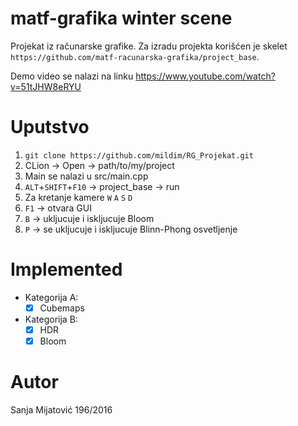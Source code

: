 # matf-grafika winter scene
Projekat iz računarske grafike. Za izradu projekta korišćen je skelet `https://github.com/matf-racunarska-grafika/project_base`.

Demo video se nalazi na linku https://www.youtube.com/watch?v=51tJHW8eRYU

# Uputstvo
1. `git clone https://github.com/mildim/RG_Projekat.git`
2. CLion -> Open -> path/to/my/project
3. Main se nalazi u src/main.cpp
4. `ALT`+`SHIFT`+`F10` -> project_base -> run
5. Za kretanje kamere `W` `A` `S` `D`
6. `F1` -> otvara  GUI
7. `B` -> ukljucuje i iskljucuje Bloom
8. `P` -> se ukljucuje i iskljucuje Blinn-Phong osvetljenje 

# Implemented

- Kategorija A:
  - [x] Cubemaps
- Kategorija B:
  - [x] HDR
  - [x] Bloom 

# Autor
Sanja Mijatović 196/2016
